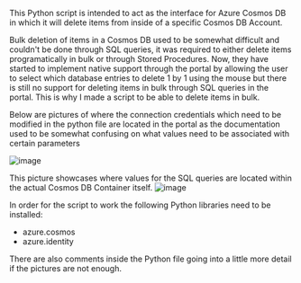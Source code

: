 This Python script is intended to act as the interface for Azure Cosmos DB in which it will delete items from inside of a specific Cosmos DB Account.

Bulk deletion of items in a Cosmos DB used to be somewhat difficult and couldn't be done through SQL queries, it was required to either delete items programatically in bulk or through Stored Procedures. Now, they have started to implement native support through the portal by allowing the user to select which database entries to delete 1 by 1 using the mouse but there is still no support for deleting items in bulk through SQL queries in the portal. This is why I made a script to be able to delete items in bulk.

Below are pictures of where the connection credentials which need to be modified in the python file are located in the portal as the documentation used to be somewhat confusing on what values need to be associated with certain parameters

![image](https://github.com/AllenShap/AzPythonDBdeletionScript/assets/164272261/4e27f86c-481d-4e33-a4a2-b6153258ed0f)


This picture showcases where values for the SQL queries are located within the actual Cosmos DB Container itself.
![image](https://github.com/AllenShap/AzPythonDBdeletionScript/assets/164272261/44ad04d0-76d2-464e-8a05-3add0591455a)


In order for the script to work the following Python libraries need to be installed:
 - azure.cosmos
 - azure.identity

There are also comments inside the Python file going into a little more detail if the pictures are not enough.
